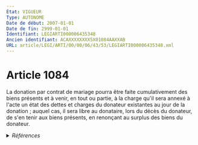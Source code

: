```yaml
---
État: VIGUEUR
Type: AUTONOME
Date de début: 2007-01-01
Date de fin: 2999-01-01
Identifiant: LEGIARTI000006435348
Ancien identifiant: ACAXXXXXXXX5X01084AAXXAB
URL: article/LEGI/ARTI/00/00/06/43/53/LEGIARTI000006435348.xml
---
```


<h1>Article 1084</h1>

La donation par contrat de mariage pourra être faite cumulativement des biens
présents et à venir, en tout ou partie, à la charge qu'il sera annexé à l'acte
un état des dettes et charges du donateur existantes au jour de la donation ;
auquel cas, il sera libre au donataire, lors du décès du donateur, de s'en tenir
aux biens présents, en renonçant au surplus des biens du donateur.


<details>
  <summary><em>Références</em></summary>

  <h2>Articles faisant référence à l'article</h2>
  
  <ul>
    <li>
      <a href="https://legal.tricoteuses.fr//redirection/LEGIARTI000006284843?vers=git&vers=legifrance">LOI n° 2006-728 du 23 juin 2006 portant réforme des successions et des libéralités - article 9 ENTIEREMENT_MODIF</a> MODIFICATION cible
    </li>
    <li>
      <a href="https://legal.tricoteuses.fr//redirection/LEGIARTI000006435379?vers=git&vers=legifrance">Code civil - article 1089 AUTONOME MODIFIE, en vigueur du 1804-03-21 au 2007-01-01</a> TXT_ASSOCIE cible
    </li>
    <li>
      <a href="https://legal.tricoteuses.fr//redirection/LEGIARTI000006435380?vers=git&vers=legifrance">Code civil - article 1089 AUTONOME VIGUEUR, en vigueur depuis le 2007-01-01</a> TXT_ASSOCIE cible
    </li>
  </ul>
  
  <h2>Références faites par l'article</h2>
  
  <ul>
    <li>
      2006-06-23 MODIFICATION source <a href="https://legal.tricoteuses.fr//redirection/LEGIARTI000006284843?vers=git&vers=legifrance">LOI n° 2006-728 du 23 juin 2006 portant réforme des successions et des libéralités - article 9 ENTIEREMENT_MODIF</a>
    </li>
    <li>
      2999-01-01 CITATION cible <a href="https://legal.tricoteuses.fr//redirection/LEGIARTI000006435350?vers=git&vers=legifrance">Code civil - article 1085 AUTONOME VIGUEUR, en vigueur depuis le 2007-01-01</a>
    </li>
    <li>
      2999-01-01 TXT_ASSOCIE source <a href="https://legal.tricoteuses.fr//redirection/LEGIARTI000006435379?vers=git&vers=legifrance">Code civil - article 1089 AUTONOME MODIFIE, en vigueur du 1804-03-21 au 2007-01-01</a>
    </li>
    <li>
      2999-01-01 CITATION cible <a href="https://legal.tricoteuses.fr//redirection/LEGIARTI000006435380?vers=git&vers=legifrance">Code civil - article 1089 AUTONOME VIGUEUR, en vigueur depuis le 2007-01-01</a>
    </li>
  </ul>
</details>
